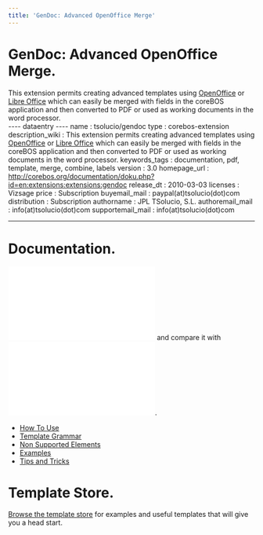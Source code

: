 ```yaml
---
title: 'GenDoc: Advanced OpenOffice Merge'
---
```


GenDoc: Advanced OpenOffice Merge.
==================================

This extension permits creating advanced templates using
[OpenOffice](https://www.openoffice.org/) or [Libre
Office](https://www.libreoffice.org) which can easily be merged with
fields in the coreBOS application and then converted to PDF or used as
working documents in the word processor.  
---- dataentry ---- name : tsolucio/gendoc type : corebos-extension
description\_wiki : This extension permits creating advanced templates
using [OpenOffice](https://www.openoffice.org/) or [Libre
Office](https://www.libreoffice.org/) which can easily be merged with
fields in the coreBOS application and then converted to PDF or used as
working documents in the word processor. keywords\_tags : documentation,
pdf, template, merge, combine, labels version : 3.0 homepage\_url :
<http://corebos.org/documentation/doku.php?id=en:extensions:extensions:gendoc>
release\_dt : 2010-03-03 licenses : Vizsage price : Subscription
buyemail\_mail : paypal(at)tsolucio(dot)com distribution : Subscription
authorname : JPL TSolucio, S.L. authoremail\_mail :
info(at)tsolucio(dot)com supportemail\_mail : info(at)tsolucio(dot)com

------------------------------------------------------------------------

  

Documentation.
==============

<embed src="/gendoc/gendocdocumentation.odt" class="align-center" /> and
compare it with
<embed src="/gendoc/gendocdocumentation.pdf" class="align-center" />.

-   [How To Use](/en/gendoc/howto)
-   [Template Grammar](/en/gendoc/gramatica)
-   [Non Supported Elements](/en/gendoc/elemnosoportados)
-   [Examples](/en/gendoc/gendocejemplos)
-   [Tips and Tricks](/en/gendoc/gendoctips)

Template Store.
===============

[Browse the template store](/en/gendoc/templatestore) for examples and
useful templates that will give you a head start.
